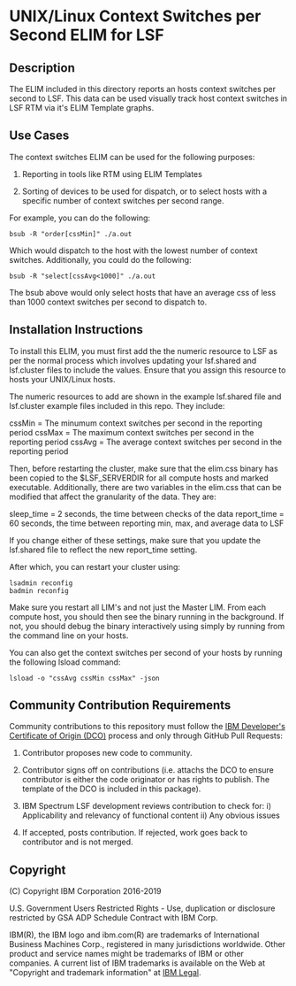 # UNIX/Linux Context Switches per Second ELIM for LSF

## Description

The ELIM included in this directory reports an hosts context switches per second to LSF.  This data can be used visually track host context switches in LSF RTM via it's ELIM Template graphs.  

## Use Cases

The context switches ELIM can be used for the following purposes:

1) Reporting in tools like RTM using ELIM Templates

2) Sorting of devices to be used for dispatch, or to select hosts with a specific number of context switches per second range.  

For example, you can do the following:

	bsub -R "order[cssMin]" ./a.out

Which would dispatch to the host with the lowest number of context switches.  Additionally, you could do the following:

	bsub -R "select[cssAvg<1000]" ./a.out

The bsub above would only select hosts that have an average css of less than 1000 context switches per second to dispatch to.

## Installation Instructions

To install this ELIM, you must first add the the numeric resource to LSF as per the normal process which involves updating your lsf.shared and lsf.cluster files to include the values.  Ensure that you assign this resource to hosts your UNIX/Linux hosts.

The numeric resources to add are shown in the example lsf.shared file and lsf.cluster example files included in this repo.  They include:

cssMin = The minumum context switches per second in the reporting period
cssMax = The maximum context switches per second in the reporting period
cssAvg = The average context switches per second in the reporting period

Then, before restarting the cluster, make sure that the elim.css binary has been copied to the $LSF_SERVERDIR for all compute hosts and marked executable.  Additionally, there are two variables in the elim.css that can be modified that affect the granularity of the data.  They are:

sleep_time = 2 seconds, the time between checks of the data
report_time = 60 seconds, the time between reporting min, max, and average data to LSF

If you change either of these settings, make sure that you update the lsf.shared file to reflect the new report_time setting.

After which, you can restart your cluster using:

	lsadmin reconfig
	badmin reconfig

Make sure you restart all LIM's and not just the Master LIM.  From each compute host, you should then see the binary running in the background.  If not, you should debug the binary interactively using simply by running from the command line on your hosts.

You can also get the context switches per second of your hosts by running the following lsload command:

	lsload -o "cssAvg cssMin cssMax" -json

## Community Contribution Requirements

Community contributions to this repository must follow the [IBM Developer's Certificate of Origin (DCO)](https://github.com/IBMSpectrumComputing/platform-python-lsf-api/blob/master/IBMDCO.md) process and only through GitHub Pull Requests:

 1. Contributor proposes new code to community.

 2. Contributor signs off on contributions 
    (i.e. attachs the DCO to ensure contributor is either the code 
    originator or has rights to publish. The template of the DCO is included in
    this package).
 
 3. IBM Spectrum LSF development reviews contribution to check for:
    i)  Applicability and relevancy of functional content 
    ii) Any obvious issues

 4. If accepted, posts contribution. If rejected, work goes back to contributor and is not merged.

## Copyright

(C) Copyright IBM Corporation 2016-2019

U.S. Government Users Restricted Rights - Use, duplication or disclosure 
restricted by GSA ADP Schedule Contract with IBM Corp.

IBM(R), the IBM logo and ibm.com(R) are trademarks of International Business Machines Corp., 
registered in many jurisdictions worldwide. Other product and service names might be trademarks 
of IBM or other companies. A current list of IBM trademarks is available on the Web at 
"Copyright and trademark information" at [IBM Legal](www.ibm.com/legal/copytrade.shtml).

